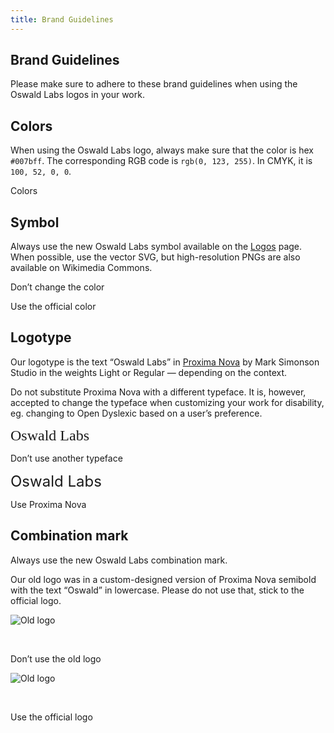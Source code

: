 ```yaml
---
title: Brand Guidelines
---
```


<section class="hero pb-5">
    <div class="container">
        <div class="row">
            <div class="col-md-6">
				<h1>Brand Guidelines</h1>
				<p class="intro-para">Please make sure to adhere to these brand guidelines when using the Oswald Labs logos in your work.</p>
			</div>
        </div>
    </div>
</section>
<section class="pb-0">
    <div class="container">
        <div class="row">
            <div class="col-md-6">
                <h1 class="subheading">Colors</h1>
                <p>When using the Oswald Labs logo, always make sure that the color is hex <code>#007bff</code>. The corresponding RGB code is <code>rgb(0, 123, 255)</code>. In CMYK, it is <code>100, 52, 0, 0</code>.</p>
            </div>
            <div class="col-md-6">
                Colors
            </div>
        </div>
        <div class="row mt-5">
            <div class="col-md-6">
                <h1 class="subheading">Symbol</h1>
                <p>Always use the new Oswald Labs symbol available on the <a href="/press/logos/">Logos</a> page. When possible, use the vector SVG, but high-resolution PNGs are also available on Wikimedia Commons.</p>
            </div>
            <div class="col-md-6">
                <div class="row">
                    <div class="col">
                        <p><span class="text-danger"><i class="fas fa-times mr-2"></i>Don’t</span> change the color</p>
                    </div>
                    <div class="col">
                        <p><span class="text-success"><i class="fas fa-check mr-2"></i></span>Use the official color</p>
                    </div>
                </div>
            </div>
        </div>
        <div class="row mt-5">
            <div class="col-md-6">
                <h1 class="subheading">Logotype</h1>
                <p>Our logotype is the text “Oswald Labs” in <a href="https://www.marksimonson.com/fonts/view/proxima-nova">Proxima Nova</a> by Mark Simonson Studio in the weights Light or Regular — depending on the context.</p>
                <p>Do not substitute Proxima Nova with a different typeface. It is, however, accepted to change the typeface when customizing your work for disability, eg. changing to Open Dyslexic based on a user’s preference.</p>
            </div>
            <div class="col-md-6">
                <div class="row">
                    <div class="col">
                        <div style="font-family: serif; font-size: 1.5rem; margin-bottom: 0.5rem">Oswald Labs</div>
                        <p><span class="text-danger"><i class="fas fa-times mr-2"></i>Don’t</span> use another typeface</p>
                    </div>
                    <div class="col">
                        <div style="font-size: 1.5rem; margin-bottom: 0.5rem">Oswald Labs</div>
                        <p><span class="text-success"><i class="fas fa-check mr-2"></i></span>Use Proxima Nova</p>
                    </div>
                </div>
            </div>
        </div>
        <div class="row mt-5">
            <div class="col-md-6">
                <h1 class="subheading">Combination mark</h1>
                <p>Always use the new Oswald Labs combination mark.</p>
                <p>Our old logo was in a custom-designed version of Proxima Nova semibold with the text “Oswald” in lowercase. Please do not use that, stick to the official logo.</p>
            </div>
            <div class="col-md-6">
                <div class="row">
                    <div class="col">
                        <div style="height: 3rem">
                            <img class="w-50 mb-2" alt="Old logo" src="https://static.oswaldlabs.com/b2b7e-Logo.png">
                        </div>
                        <p><span class="text-danger"><i class="fas fa-times mr-2"></i>Don’t</span> use the old logo</p>
                    </div>
                    <div class="col">
                        <div style="height: 3rem">
                            <img class="w-75 mb-2" alt="Old logo" src="https://upload.wikimedia.org/wikipedia/commons/9/9c/Oswald_Labs_Logo.svg">
                        </div>
                        <p><span class="text-success"><i class="fas fa-check mr-2"></i></span>Use the official logo</p>
                    </div>
                </div>
            </div>
        </div>
    </div>
</section>